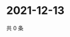 # 2021-12-13

共 0 条

<!-- BEGIN WEIBO -->
<!-- 最后更新时间 Mon Dec 13 2021 18:00:29 GMT+0800 (China Standard Time) -->

<!-- END WEIBO -->
